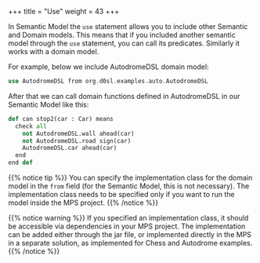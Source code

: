 +++
title = "Use"
weight = 43
+++

In Semantic Model the `use` statement allows you to include other Semantic and Domain models. This means that if you included another semantic model through the `use` statement, you can call its predicates. Similarly it works with a domain model.

For example, below we include AutodromeDSL domain model:

```rust
use AutodromeDSL from org.d0sl.examples.auto.AutodromeDSL
```

After that we can call domain functions defined in AutodromeDSL in our Semantic Model like this:

```python
def can stop2(car : Car) means 
  check all 
    not AutodromeDSL.wall ahead(car) 
    not AutodromeDSL.road sign(car) 
    AutodromeDSL.car ahead(car) 
  end 
end def
```

{{% notice tip %}}
You can specify the implementation class for the domain model in the `from` field (for the Semantic Model, this is not necessary). The implementation class needs to be specified only if you want to run the model inside the MPS project.
{{% /notice %}}

{{% notice warning %}}
If you specified an implementation class, it should be accessible via dependencies in your MPS project. The implementation can be added either through the jar file, or implemented directly in the MPS in a separate solution, as implemented for Chess and Autodrome examples.
{{% /notice %}}